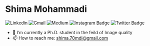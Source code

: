 <h1> Shima Mohammadi </h1>


[![Linkedin](https://img.shields.io/badge/-LinkedIn-blue?style=flat&logo=Linkedin&logoColor=white)](https://www.linkedin.com/in/shima-mohammadi-007351134/)
[![Gmail](https://img.shields.io/badge/-Gmail-c14438?style=flat&logo=Gmail&logoColor=white)](mailto:shima.70mdi@gmail.com)
[![Medium](https://github.com/Rishit-dagli/Rishit-dagli/blob/master/badges/medium.svg)](https://medium.com/@shima-mdi) 
[![Instagram Badge](https://img.shields.io/badge/-Instagram-purple?logo=instagram&logoColor=white&link=https://instagram.com/shima-mdi/)](https://www.instagram.com/shima-mdi) 
[![Twitter Badge](https://img.shields.io/badge/-Twitter-1da1f2?labelColor=1da1f2&logo=twitter&logoColor=white&link=https://twitter.com/shima-mdi)](https://twitter.com/shima-mdi)


- 🔭 I’m currently a Ph.D. student in the feild of Image quality
- 📫 How to reach me: shima.70mdi@gmail.com
